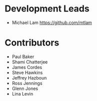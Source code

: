 Development Leads
=================

* Michael Lam https://github.com/mtlam

Contributors
============

* Paul Baker
* Shami Chatterjee
* James Cordes
* Steve Hawkins
* Jeffrey Hazboun
* Ross Jennings
* Glenn Jones
* Lina Levin

